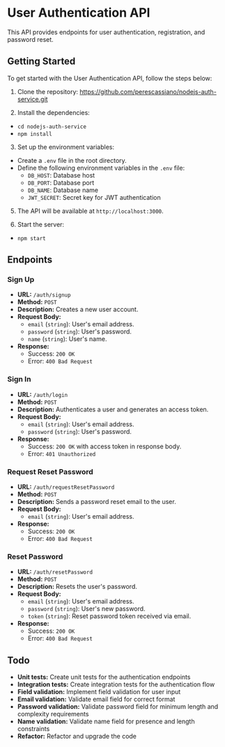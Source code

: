 # User Authentication API

This API provides endpoints for user authentication, registration, and password reset.

## Getting Started

To get started with the User Authentication API, follow the steps below:

1. Clone the repository: https://github.com/perescassiano/nodejs-auth-service.git

2. Install the dependencies:

- ```cd nodejs-auth-service ```
- ``` npm install ```

3. Set up the environment variables:

- Create a `.env` file in the root directory.
- Define the following environment variables in the `.env` file:
  - `DB_HOST`: Database host
  - `DB_PORT`: Database port
  - `DB_NAME`: Database name
  - `JWT_SECRET`: Secret key for JWT authentication

5. The API will be available at `http://localhost:3000`.

4. Start the server:

- ``` npm start ```

## Endpoints

### Sign Up

- **URL:** `/auth/signup`
- **Method:** `POST`
- **Description:** Creates a new user account.
- **Request Body:**
  - `email` (`string`): User's email address.
  - `password` (`string`): User's password.
  - `name` (`string`): User's name.
- **Response:**
  - Success: `200 OK`
  - Error: `400 Bad Request`

### Sign In

- **URL:** `/auth/login`
- **Method:** `POST`
- **Description:** Authenticates a user and generates an access token.
- **Request Body:**
  - `email` (`string`): User's email address.
  - `password` (`string`): User's password.
- **Response:**
  - Success: `200 OK` with access token in response body.
  - Error: `401 Unauthorized`

### Request Reset Password

- **URL:** `/auth/requestResetPassword`
- **Method:** `POST`
- **Description:** Sends a password reset email to the user.
- **Request Body:**
  - `email` (`string`): User's email address.
- **Response:**
  - Success: `200 OK`
  - Error: `400 Bad Request`

### Reset Password

- **URL:** `/auth/resetPassword`
- **Method:** `POST`
- **Description:** Resets the user's password.
- **Request Body:**
  - `email` (`string`): User's email address.
  - `password` (`string`): User's new password.
  - `token` (`string`): Reset password token received via email.
- **Response:**
  - Success: `200 OK`
  - Error: `400 Bad Request`

## Todo 

- **Unit tests:** Create unit tests for the authentication endpoints
- **Integration tests:** Create integration tests for the authentication flow
- **Field validation:** Implement field validation for user input
- **Email validation:** Validate email field for correct format
- **Password validation:** Validate password field for minimum length and complexity requirements
- **Name validation:** Validate name field for presence and length constraints
- **Refactor:** Refactor and upgrade the code
